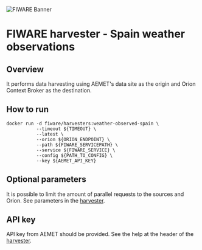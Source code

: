 ![FIWARE Banner](https://nexus.lab.fiware.org/content/images/fiware-logo1.png)
​
# FIWARE harvester - Spain weather observations

## Overview

It performs data harvesting using AEMET's data site as the origin and Orion Context Broker as the destination.
    
## How to run

```console
docker run -d fiware/harvesters:weather-observed-spain \
           --timeout ${TIMEOUT} \
           --latest \
           --orion ${ORION_ENDPOINT} \
           --path ${FIWARE_SERVICEPATH} \
           --service ${FIWARE_SERVICE} \
           --config ${PATH_TO_CONFIG} \
           --key ${AEMET_API_KEY}
```       

## Optional parameters

It is possible to limit the amount of parallel requests to the sources and Orion. See parameters in the
[harvester](./spain_weather_observed.py).
 
## API key

API key from AEMET should be provided. See the help at the header of the
[harvester](./spain_weather_observed.py).
